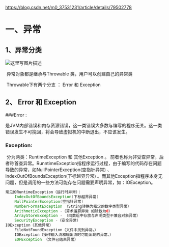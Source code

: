  https://blog.csdn.net/m0_37531231/article/details/79502778

# 一、异常

## 1、异常分类

![这里写图片描述](https://img-blog.csdn.net/20180309211054853?watermark/2/text/aHR0cDovL2Jsb2cuY3Nkbi5uZXQvbTBfMzc1MzEyMzE=/font/5a6L5L2T/fontsize/400/fill/I0JBQkFCMA==/dissolve/70)

​	异常对象都是继承与Throwable 类，用户可以创建自己的异常类

​	Throwable下有两个分支 ： Error 和 Exception

## 2、 Error 和 Exception

###Error :

​	是JVM内部错误和内存资源错误，这一类错误大多数与编写的程序无关。这一类错误发生不可挽回，将会导致虚拟机的中断退出，不应该发生。

### Exception:

​	分为两类：RuntimeException 和 其他Exception 。 前者也称为非受查异常，后者称首查异常。RunntimeException指程序运行过程，由于编写的代码存在问题导致的异常，如NullPointerException(空指针异常) 、IndexOutOfBoundsException(下标越界异常) 。而其他Exception指程序本身无问题，但是调用的一些方法可能存在问题需要声明异常，如：IOException。

```java
常见的RuntimeException（运行时异常）： 
    IndexOutOfBoundsException(下标越界异常) 
    NullPointerException(空指针异常) 
    NumberFormatException （String转换为指定的数字类型异常） 
    ArithmeticException -（算术运算异常 如除数为0） 
    ArrayStoreException - （向数组中存放与声明类型不兼容对象异常） 
    SecurityException -（安全异常） 
IOException（其他异常） 
    FileNotFoundException（文件未找到异常。） 
    IOException（操作输入流和输出流时可能出现的异常。） 
    EOFException （文件已结束异常）

```


